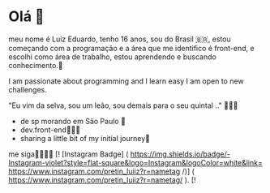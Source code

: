 # Olá 👋
meu nome é Luiz Eduardo, tenho 16 anos, sou do Brasil 🇧🇷, estou começando com a programação e a área que me identifico é front-end, e escolhi como área de trabalho, estou aprendendo e buscando conhecimento.🧠


I am passionate about programming and I learn easy I am open to new challenges.

"Eu vim da selva, sou um leão, sou demais para o seu quintal .." 🦁🤴🏿

- de sp morando em São Paulo 🌆
- dev.front-end👨🏿‍💻
- sharing a little bit of my initial journey🎯


me siga🤞🏿👇🏿
[! [Instagram Badge] ( https://img.shields.io/badge/-Instagram-violet?style=flat-square&logo=Instagram&logoColor=white&link= https://www.instagram.com/pretin_luiiz?r=nametag    /)] ( https://www.instagram.com/pretin_luiiz?r=nametag/ ). [!  






